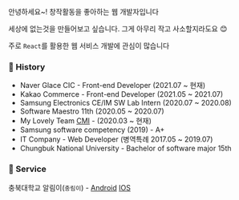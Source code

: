 안녕하세요~! 창작활동을 좋아하는 웹 개발자입니다

세상에 없는것을 만들어보고 싶습니다. 그게 아무리 작고 사소할지라도요 😊

주로 `React`를 활용한 웹 서비스 개발에 관심이 많습니다

### 📖 History
- Naver Glace CIC - Front-end Developer (2021.07 ~ 현재)
- Kakao Commerce - Front-end Developer (2021.05 ~ 2021.07)
- Samsung Electronics CE/IM SW Lab Intern (2020.07 ~ 2020.08)
- Software Maestro 11th (2020.05 ~ 2020.07)
- My Lovely Team [CMI](https://github.com/CMI-OSS) - (2020.03 ~ 현재)
- Samsung software competency (2019) - A+
- IT Company - Web Developer (병역특례 2017.05 ~ 2019.07)
- Chungbuk National University - Bachelor of software major 15th

### 🏃 Service
충북대학교 알림이(`충림이`) - [Android](https://play.google.com/store/apps/details?id=com.jaryapp.cmi&hl=ko&gl=US) [IOS](https://apps.apple.com/kr/app/%EC%B6%A9%EB%A6%BC%EC%9D%B4/id1542030436)

<img src="https://hits.seeyoufarm.com/api/count/incr/badge.svg?url=https%3A%2F%2Fgithub.com%2Fjaryapp&count_bg=%2379C83D&title_bg=%23555555&icon=&icon_color=%23E7E7E7&title=hits&edge_flat=false" width="0px" />                
